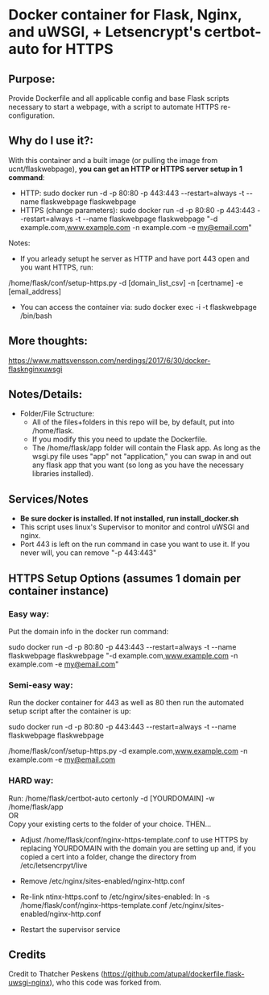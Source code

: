 # Docker container for Flask, Nginx, and uWSGI, + Letsencrypt's certbot-auto for HTTPS

## Purpose:
Provide Dockerfile and all applicable config and base Flask scripts necessary to start a webpage, with a script to automate HTTPS re-configuration.

## Why do I use it?:

With this container and a built image (or pulling the image from ucnt/flaskwebpage), <b>you can get an HTTP or HTTPS server setup in 1 command</b>:
- HTTP: sudo docker run -d -p 80:80 -p 443:443 --restart=always -t --name flaskwebpage flaskwebpage 
- HTTPS (change parameters): sudo docker run -d -p 80:80 -p 443:443 --restart=always -t --name flaskwebpage flaskwebpage "-d example.com,www.example.com -n example.com -e my@email.com" 

Notes: 
- If you arleady setupt he server as HTTP and have port 443 open and you want HTTPS, run: 

/home/flask/conf/setup-https.py -d [domain_list_csv] -n [certname] -e [email_address]

- You can access the container via: sudo docker exec -i -t flaskwebpage /bin/bash

## More thoughts:
https://www.mattsvensson.com/nerdings/2017/6/30/docker-flasknginxuwsgi

## Notes/Details:
- Folder/File Sctructure:
    - All of the files+folders in this repo will be, by default, put into /home/flask.  
    - If you modify this you need to update the Dockerfile.
    - The /home/flask/app folder will contain the Flask app.  As long as the wsgi.py file uses "app" not "application," you can swap in and out any flask app that you want (so long as you have the necessary libraries installed).
  
## Services/Notes
- <b>Be sure docker is installed.  If not installed, run install_docker.sh</b>
- This script uses linux's Supervisor to monitor and control uWSGI and nginx.
- Port 443 is left on the run command in case you want to use it.  If you never will, you can remove "-p 443:443"


## HTTPS Setup Options (assumes 1 domain per container instance)
  
### Easy way: 

Put the domain info in the docker run command: 

sudo docker run -d -p 80:80 -p 443:443 --restart=always -t --name flaskwebpage flaskwebpage "-d example.com,www.example.com -n example.com -e my@email.com"

### Semi-easy way: 

Run the docker container for 443 as well as 80 then run the automated setup script after the container is up:

sudo docker run -d -p 80:80 -p 443:443 --restart=always -t --name flaskwebpage flaskwebpage

/home/flask/conf/setup-https.py -d example.com,www.example.com -n example.com -e my@email.com

### HARD way: 

Run: /home/flask/certbot-auto certonly -d [YOURDOMAIN] -w /home/flask/app<br>
OR <br>
Copy your existing certs to the folder of your choice.  THEN...

  - Adjust /home/flask/conf/nginx-https-template.conf to use HTTPS by replacing YOURDOMAIN with the domain you are setting up and, if you copied a cert into a folder, change the directory from /etc/letsencrpyt/live
      
  - Remove /etc/nginx/sites-enabled/nginx-http.conf
      
  - Re-link ntinx-https.conf to /etc/nginx/sites-enabled: ln -s /home/flask/conf/nginx-https-template.conf /etc/nginx/sites-enabled/nginx-http.conf
      
  - Restart the supervisor service
    
  
  
## Credits
Credit to Thatcher Peskens (https://github.com/atupal/dockerfile.flask-uwsgi-nginx), who this code was forked from.
    




